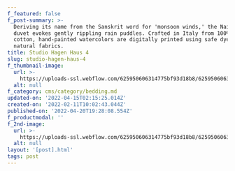 ```yaml
---
f_featured: false
f_post-summary: >-
  Deriving its name from the Sanskrit word for 'monsoon winds,' the Nairutya
  duvet evokes gently rippling rain puddles. Crafted in Italy from 100% organic
  cotton, hand-painted watercolors are digitally printed using safe dyes on
  natural fabrics.
title: Studio Hagen Haus 4
slug: studio-hagen-haus-4
f_thumbnail-image:
  url: >-
    https://uploads-ssl.webflow.com/625950606314775bf93d18b8/6259506063147782a03d1925_EROOM1.jpg
  alt: null
f_category: cms/category/bedding.md
updated-on: '2022-04-15T02:15:25.014Z'
created-on: '2022-02-11T10:02:43.044Z'
published-on: '2022-04-20T19:28:08.554Z'
f_productmodal: ''
f_2nd-image:
  url: >-
    https://uploads-ssl.webflow.com/625950606314775bf93d18b8/62595060631477739b3d18d9_00img5%20(2).jpg
  alt: null
layout: '[post].html'
tags: post
---
```



